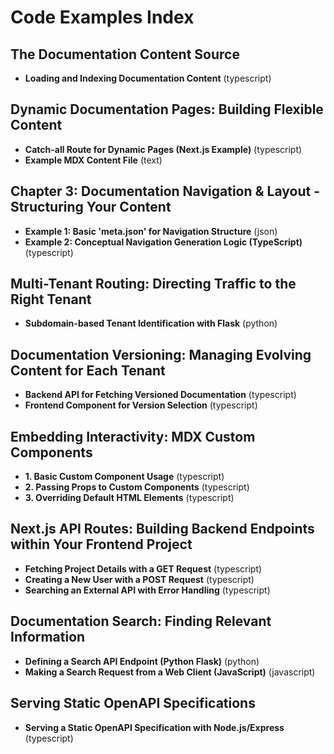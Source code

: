 # Code Examples Index

## The Documentation Content Source

- **Loading and Indexing Documentation Content** (typescript)

## Dynamic Documentation Pages: Building Flexible Content

- **Catch-all Route for Dynamic Pages (Next.js Example)** (typescript)
- **Example MDX Content File** (text)

## Chapter 3: Documentation Navigation & Layout - Structuring Your Content

- **Example 1: Basic 'meta.json' for Navigation Structure** (json)
- **Example 2: Conceptual Navigation Generation Logic (TypeScript)** (typescript)

## Multi-Tenant Routing: Directing Traffic to the Right Tenant

- **Subdomain-based Tenant Identification with Flask** (python)

## Documentation Versioning: Managing Evolving Content for Each Tenant

- **Backend API for Fetching Versioned Documentation** (typescript)
- **Frontend Component for Version Selection** (typescript)

## Embedding Interactivity: MDX Custom Components

- **1. Basic Custom Component Usage** (typescript)
- **2. Passing Props to Custom Components** (typescript)
- **3. Overriding Default HTML Elements** (typescript)

## Next.js API Routes: Building Backend Endpoints within Your Frontend Project

- **Fetching Project Details with a GET Request** (typescript)
- **Creating a New User with a POST Request** (typescript)
- **Searching an External API with Error Handling** (typescript)

## Documentation Search: Finding Relevant Information

- **Defining a Search API Endpoint (Python Flask)** (python)
- **Making a Search Request from a Web Client (JavaScript)** (javascript)

## Serving Static OpenAPI Specifications

- **Serving a Static OpenAPI Specification with Node.js/Express** (typescript)

